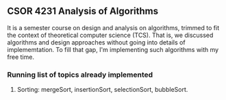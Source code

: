 ## CSOR 4231 Analysis of Algorithms ##

It is a semester course on design and analysis on algorithms, trimmed to fit the context of theoretical computer science (TCS). 
That is, we discussed algorithms and design approaches without going into details of implememtation. To fill that gap, I'm implementing 
such algorithms with my free time.

### Running list of topics already implemented ###
1. Sorting: mergeSort, insertionSort, selectionSort, bubbleSort.

